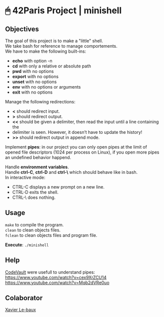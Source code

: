 # 🖱 42Paris Project | minishell

## Objectives

The goal of this project is to make a "little" shell.  
We take bash for reference to manage comportements.  
We have to make the following built-ins:  
- **echo** with option -n  
- **cd** with only a relative or absolute path  
- **pwd** with no options  
- **export** with no options  
- **unset** with no options  
- **env** with no options or arguments  
- **exit** with no options  

Manage the following redirections:  
- **<** should redirect input.  
- **>** should redirect output.  
- **<<** should be given a delimiter, then read the input until a line containing the  
- delimiter is seen. However, it doesn’t have to update the history!  
- **>>** should redirect output in append mode.  

Implement **pipes**: in our project you can only open pipes at the limit of opened file descriptors (1024 per process on Linux), if you open more pipes an undefined behavior happend.

Handle **environment variables**.  
Handle **ctrl-C**, **ctrl-D** and **ctrl-\\** which should behave like in bash.  
In interactive mode:  
- CTRL-C displays a new prompt on a new line.  
- CTRL-D exits the shell.  
- CTRL-\ does nothing.  

## Usage

`make` to compile the program.  
`clean` to clean objects files.  
`fclean` to clean objects files and program file.  

**Execute**: `./minishell`

## Help

[CodeVault](https://www.youtube.com/CodeVault) were usefull to understand pipes:  
https://www.youtube.com/watch?v=cex9XrZCU14  
https://www.youtube.com/watch?v=Mqb2dVRe0uo

## Colaborator

[Xavier Le-baux](https://github.com/Xavier-LB "Xavier Le-baux")
